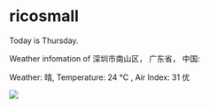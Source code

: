 # ricosmall

Today is Thursday.

Weather infomation of 深圳市南山区， 广东省， 中国: 

Weather: 晴, Temperature: 24 ℃ , Air Index: 31 优

<img src="https://github-readme-stats.vercel.app/api?username=ricosmall&show_icons=true" />
